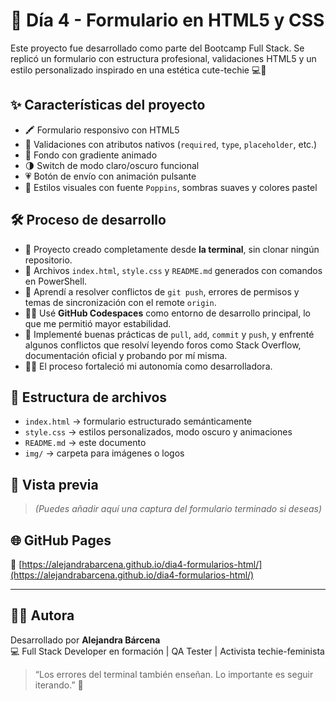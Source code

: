# 🌸 Día 4 - Formulario en HTML5 y CSS

Este proyecto fue desarrollado como parte del Bootcamp Full Stack. Se replicó un formulario con estructura profesional, validaciones HTML5 y un estilo personalizado inspirado en una estética cute-techie 💻💖

## ✨ Características del proyecto

- 🖍️ Formulario responsivo con HTML5
- 🧪 Validaciones con atributos nativos (`required`, `type`, `placeholder`, etc.)
- 🌈 Fondo con gradiente animado
- 🌗 Switch de modo claro/oscuro funcional
- 💗 Botón de envío con animación pulsante
- 🎨 Estilos visuales con fuente `Poppins`, sombras suaves y colores pastel

## 🛠️ Proceso de desarrollo

- 📁 Proyecto creado completamente desde **la terminal**, sin clonar ningún repositorio.
- 🧱 Archivos `index.html`, `style.css` y `README.md` generados con comandos en PowerShell.
- 🧠 Aprendí a resolver conflictos de `git push`, errores de permisos y temas de sincronización con el remote `origin`.
- 👩‍💻 Usé **GitHub Codespaces** como entorno de desarrollo principal, lo que me permitió mayor estabilidad.
- 🔁 Implementé buenas prácticas de `pull`, `add`, `commit` y `push`, y enfrenté algunos conflictos que resolví leyendo foros como Stack Overflow, documentación oficial y probando por mí misma.
- 🧘‍♀️ El proceso fortaleció mi autonomía como desarrolladora.

## 📂 Estructura de archivos

- `index.html` → formulario estructurado semánticamente
- `style.css` → estilos personalizados, modo oscuro y animaciones
- `README.md` → este documento
- `img/` → carpeta para imágenes o logos

## 📸 Vista previa

> *(Puedes añadir aquí una captura del formulario terminado si deseas)*

## 🌐 GitHub Pages

🔗 [https://alejandrabarcena.github.io/dia4-formularios-html/](https://alejandrabarcena.github.io/dia4-formularios-html/)

---

## 🙋‍♀️ Autora

Desarrollado por **Alejandra Bárcena**  
💻 Full Stack Developer en formación | QA Tester | Activista techie-feminista

> “Los errores del terminal también enseñan. Lo importante es seguir iterando.” 🚀
